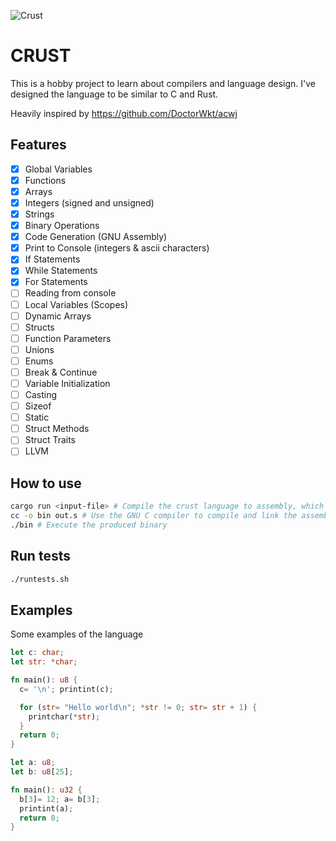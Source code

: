 
![Crust](https://github.com/almontasser/crust/assets/19656179/6ac3df79-264b-464b-a180-11d1870445c8)

# CRUST

This is a hobby project to learn about compilers and language design. I've designed the language to be similar to C and Rust.

Heavily inspired by https://github.com/DoctorWkt/acwj

## Features

- [x] Global Variables
- [x] Functions
- [x] Arrays
- [x] Integers (signed and unsigned)
- [x] Strings
- [x] Binary Operations
- [x] Code Generation (GNU Assembly)
- [x] Print to Console (integers & ascii characters)
- [x] If Statements
- [x] While Statements
- [x] For Statements
- [ ] Reading from console
- [ ] Local Variables (Scopes)
- [ ] Dynamic Arrays
- [ ] Structs
- [ ] Function Parameters
- [ ] Unions
- [ ] Enums
- [ ] Break & Continue
- [ ] Variable Initialization
- [ ] Casting
- [ ] Sizeof
- [ ] Static
- [ ] Struct Methods
- [ ] Struct Traits
- [ ] LLVM

## How to use

```sh
cargo run <input-file> # Compile the crust language to assembly, which will be written to out.s
cc -o bin out.s # Use the GNU C compiler to compile and link the assembly code to an executable file
./bin # Execute the produced binary
```

## Run tests

```sh
./runtests.sh
```

## Examples

Some examples of the language

```rust
let c: char;
let str: *char;

fn main(): u8 {
  c= '\n'; printint(c);

  for (str= "Hello world\n"; *str != 0; str= str + 1) {
    printchar(*str);
  }
  return 0;
}
```

```rust
let a: u8;
let b: u8[25];

fn main(): u32 {
  b[3]= 12; a= b[3];
  printint(a);
  return 0;
}
```
